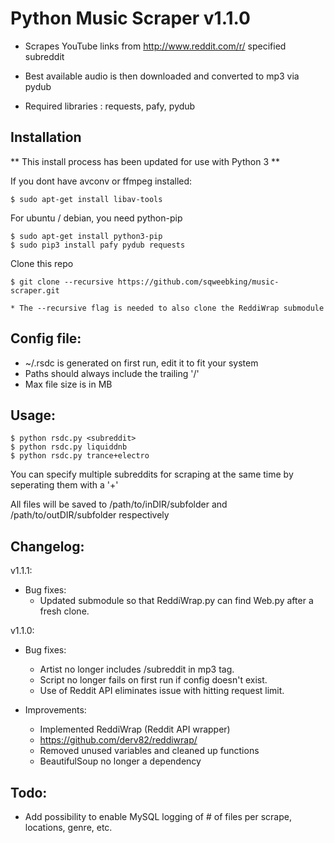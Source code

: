 Python Music Scraper v1.1.0
======

* Scrapes YouTube links from http://www.reddit.com/r/ specified subreddit

* Best available audio is then downloaded and converted to mp3 via pydub

* Required libraries :  requests, pafy, pydub


## Installation

** This install process has been updated for use with Python 3 **

If you dont have avconv or ffmpeg installed:

    $ sudo apt-get install libav-tools

For ubuntu / debian, you need python-pip

    $ sudo apt-get install python3-pip
    $ sudo pip3 install pafy pydub requests

Clone this repo

    $ git clone --recursive https://github.com/sqweebking/music-scraper.git

    * The --recursive flag is needed to also clone the ReddiWrap submodule


## Config file:

* ~/.rsdc is generated on first run, edit it to fit your system
* Paths should always include the trailing '/'
* Max file size is in MB

## Usage:

    $ python rsdc.py <subreddit>
    $ python rsdc.py liquiddnb
    $ python rsdc.py trance+electro
    
You can specify multiple subreddits for scraping at the same time by seperating them with a '+'

All files will be saved to /path/to/inDIR/subfolder and /path/to/outDIR/subfolder respectively    

## Changelog:
v1.1.1:
* Bug fixes:
  * Updated submodule so that ReddiWrap.py can find Web.py after a fresh clone.

v1.1.0:
* Bug fixes:
  * Artist no longer includes /subreddit in mp3 tag.
  * Script no longer fails on first run if config doesn't exist.
  * Use of Reddit API eliminates issue with hitting request limit.

* Improvements:
  * Implemented ReddiWrap (Reddit API wrapper)
  * https://github.com/derv82/reddiwrap/
  * Removed unused variables and cleaned up functions
  * BeautifulSoup no longer a dependency

## Todo: 

* Add possibility to enable MySQL logging of # of files per scrape, locations, genre, etc.

